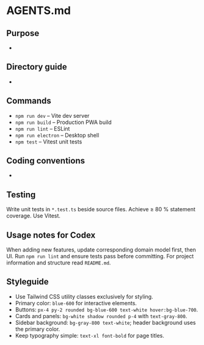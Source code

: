 # AGENTS.md

## Purpose
-

## Directory guide
-

## Commands
- `npm run dev`      – Vite dev server
- `npm run build`    – Production PWA build
- `npm run lint`     – ESLint
- `npm run electron` – Desktop shell
- `npm test`         – Vitest unit tests

## Coding conventions
-

## Testing
Write unit tests in `*.test.ts` beside source files. Achieve ≥ 80 % statement coverage. Use Vitest.

## Usage notes for Codex
When adding new features, update corresponding domain model first, then UI. Run `npm run lint` and ensure tests pass before committing.
For project information and structure read `README.md`. 

## Styleguide
- Use Tailwind CSS utility classes exclusively for styling.
- Primary color: `blue-600` for interactive elements.
- Buttons: `px-4 py-2 rounded bg-blue-600 text-white hover:bg-blue-700`.
- Cards and panels: `bg-white shadow rounded p-4` with `text-gray-800`.
- Sidebar background: `bg-gray-800 text-white`; header background uses the primary color.
- Keep typography simple: `text-xl font-bold` for page titles.
